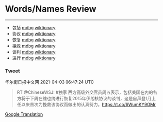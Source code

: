 
# Words/Names Review
___
- 包括 [mdbg](https://www.mdbg.net/chinese/dictionary?page=worddict&wdrst=0&wdqb=包括) [wiktionary](https://en.wiktionary.org/wiki/包括)
- 协议 [mdbg](https://www.mdbg.net/chinese/dictionary?page=worddict&wdrst=0&wdqb=协议) [wiktionary](https://en.wiktionary.org/wiki/协议)
- 恢复 [mdbg](https://www.mdbg.net/chinese/dictionary?page=worddict&wdrst=0&wdqb=恢复) [wiktionary](https://en.wiktionary.org/wiki/恢复)
- 挽救 [mdbg](https://www.mdbg.net/chinese/dictionary?page=worddict&wdrst=0&wdqb=挽救) [wiktionary](https://en.wiktionary.org/wiki/挽救)
- 谈判 [mdbg](https://www.mdbg.net/chinese/dictionary?page=worddict&wdrst=0&wdqb=谈判) [wiktionary](https://en.wiktionary.org/wiki/谈判)
- 进行 [mdbg](https://www.mdbg.net/chinese/dictionary?page=worddict&wdrst=0&wdqb=进行) [wiktionary](https://en.wiktionary.org/wiki/进行)
### Tweet
华尔街日报中文网 2021-04-03 06:47:24 UTC
> RT @ChineseWSJ: #独家 西方高级外交官员周五表示，包括美国在内的各方将于下周在维也纳进行恢复2015年伊朗核协议的谈判，这是自拜登1月上任以来首次为挽救该协议而做出的认真努力。https://t.co/6WumKY9OMr

[Google Translation](https://translate.google.com/?hi=en&tab=TT&sl=zh-CN&tl=en&op=translate&text=RT+%40ChineseWSJ%3A+%23%E7%8B%AC%E5%AE%B6+%E8%A5%BF%E6%96%B9%E9%AB%98%E7%BA%A7%E5%A4%96%E4%BA%A4%E5%AE%98%E5%91%98%E5%91%A8%E4%BA%94%E8%A1%A8%E7%A4%BA%EF%BC%8C%E5%8C%85%E6%8B%AC%E7%BE%8E%E5%9B%BD%E5%9C%A8%E5%86%85%E7%9A%84%E5%90%84%E6%96%B9%E5%B0%86%E4%BA%8E%E4%B8%8B%E5%91%A8%E5%9C%A8%E7%BB%B4%E4%B9%9F%E7%BA%B3%E8%BF%9B%E8%A1%8C%E6%81%A2%E5%A4%8D2015%E5%B9%B4%E4%BC%8A%E6%9C%97%E6%A0%B8%E5%8D%8F%E8%AE%AE%E7%9A%84%E8%B0%88%E5%88%A4%EF%BC%8C%E8%BF%99%E6%98%AF%E8%87%AA%E6%8B%9C%E7%99%BB1%E6%9C%88%E4%B8%8A%E4%BB%BB%E4%BB%A5%E6%9D%A5%E9%A6%96%E6%AC%A1%E4%B8%BA%E6%8C%BD%E6%95%91%E8%AF%A5%E5%8D%8F%E8%AE%AE%E8%80%8C%E5%81%9A%E5%87%BA%E7%9A%84%E8%AE%A4%E7%9C%9F%E5%8A%AA%E5%8A%9B%E3%80%82https%3A%2F%2Ft.co%2F6WumKY9OMr)

